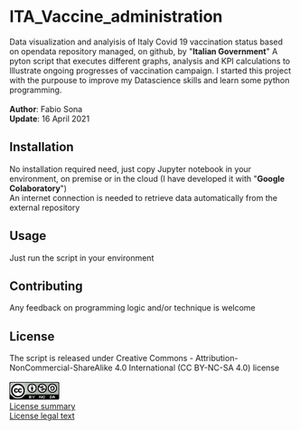# ITA_Vaccine_administration
Data visualization and analyisis of Italy Covid 19 vaccination status based on opendata repository managed, on github, by "**Italian Government**" 
A pyton script that executes different graphs, analysis and KPI calculations to lllustrate ongoing progresses of vaccination campaign.
I started this project with the purpouse to improve my Datascience skills and learn some python programming.
<br>
<br>
**Author**: Fabio Sona<br>
**Update**: 16 April 2021<br>

## Installation
No installation required need, just copy Jupyter notebook in your environment, on premise or in the cloud (I have developed it with "**Google Colaboratory**")   
An internet connection is needed to retrieve data automatically from the external repository

## Usage
Just run the script in your environment

## Contributing
Any feedback on programming logic and/or technique is welcome

## License

The script is released under Creative Commons - Attribution-NonCommercial-ShareAlike 4.0 International (CC BY-NC-SA 4.0) license <br>
<br>
<img src="/88x31.png" alt="CC License"/><br>
[License summary](https://creativecommons.org/licenses/by-nc-sa/4.0/)<br>
[License legal text](https://creativecommons.org/licenses/by-nc-sa/4.0/legalcode)<br>
